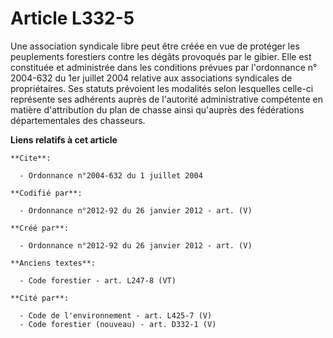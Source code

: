 # Article L332-5

Une association syndicale libre peut être créée en vue de protéger les peuplements forestiers contre les dégâts provoqués par
le gibier. Elle est constituée et administrée dans les conditions prévues par l'ordonnance n° 2004-632 du 1er juillet 2004
relative aux associations syndicales de propriétaires. Ses statuts prévoient les modalités selon lesquelles celle-ci
représente ses adhérents auprès de l'autorité administrative compétente en matière d'attribution du plan de chasse ainsi
qu'auprès des fédérations départementales des chasseurs.

**Liens relatifs à cet article**

	**Cite**:

	  - Ordonnance n°2004-632 du 1 juillet 2004

	**Codifié par**:

	  - Ordonnance n°2012-92 du 26 janvier 2012 - art. (V)

	**Créé par**:

	  - Ordonnance n°2012-92 du 26 janvier 2012 - art. (V)

	**Anciens textes**:

	  - Code forestier - art. L247-8 (VT)

	**Cité par**:

	  - Code de l'environnement - art. L425-7 (V)
	  - Code forestier (nouveau) - art. D332-1 (V)
